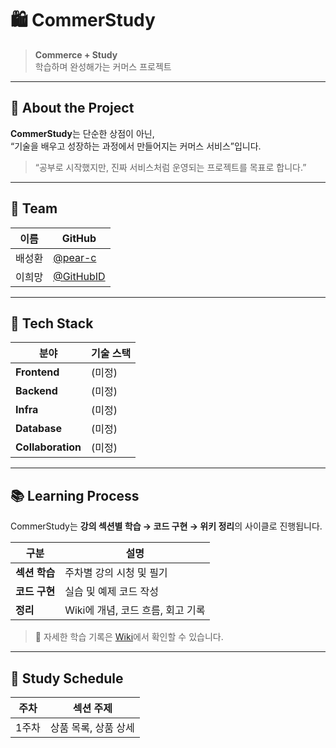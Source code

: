 # 🛍️ CommerStudy

> **Commerce + Study**  
> 학습하며 완성해가는 커머스 프로젝트  

---

## 📖 About the Project

**CommerStudy**는 단순한 상점이 아닌,  
“기술을 배우고 성장하는 과정에서 만들어지는 커머스 서비스”입니다.  

> “공부로 시작했지만, 진짜 서비스처럼 운영되는 프로젝트를 목표로 합니다.”

---

## 👥 Team

| 이름 | GitHub |
|------|------|
| 배성환 | [@pear-c](https://github.com/pear-c) |
| 이희망 | [@GitHubID](https://github.com/___) |

---

## 🧩 Tech Stack

| 분야 | 기술 스택 |
|------|------------|
| **Frontend** | (미정) |
| **Backend** | (미정) |
| **Infra** | (미정) |
| **Database** | (미정) |
| **Collaboration** | (미정) |

---

## 📚 Learning Process

CommerStudy는 **강의 섹션별 학습 → 코드 구현 → 위키 정리**의 사이클로 진행됩니다.

| 구분 | 설명 |
|------|------|
| **섹션 학습** | 주차별 강의 시청 및 필기 |
| **코드 구현** | 실습 및 예제 코드 작성 |
| **정리** | Wiki에 개념, 코드 흐름, 회고 기록 |

> 📘 자세한 학습 기록은 [Wiki](../../wiki)에서 확인할 수 있습니다.

---

## 🧠 Study Schedule

| 주차 | 섹션 주제 |
|------|------------|
| 1주차 | 상품 목록, 상품 상세 |

